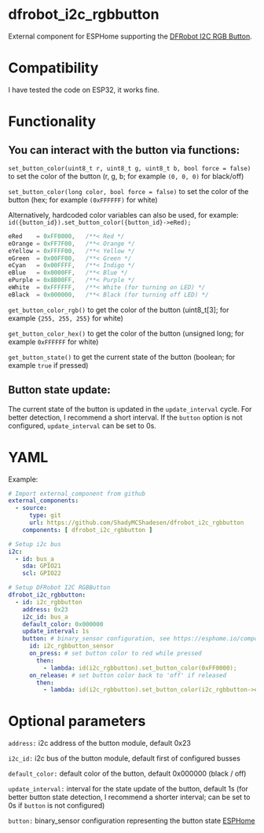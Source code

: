 # dfrobot_i2c_rgbbutton
External component for ESPHome supporting the [DFRobot I2C RGB Button](https://wiki.dfrobot.com/SKU_DFR0991_Gravity_I2C_RGB_LED_Button_Module).

# Compatibility

I have tested the code on ESP32, it works fine.

# Functionality

## You can interact with the button via functions:

`set_button_color(uint8_t r, uint8_t g, uint8_t b, bool force = false)`
to set the color of the button (r, g, b; for example `(0, 0, 0)` for black/off)

`set_button_color(long color, bool force = false)`
to set the color of the button (hex; for example `(0xFFFFFF)` for white)

Alternatively, hardcoded color variables can also be used, for example: `id({button_id}).set_button_color({button_id}->eRed);`
```cpp
eRed    = 0xFF0000,   /**< Red */
eOrange = 0xFF7F00,   /**< Orange */
eYellow = 0xFFFF00,   /**< Yellow */
eGreen  = 0x00FF00,   /**< Green */
eCyan   = 0x00FFFF,   /**< Indigo */
eBlue   = 0x0000FF,   /**< Blue */
ePurple = 0x8B00FF,   /**< Purple */
eWhite  = 0xFFFFFF,   /**< White (for turning on LED) */
eBlack  = 0x000000,   /**< Black (for turning off LED) */
```

`get_button_color_rgb()`
to get the color of the button (uint8_t[3]; for example `{255, 255, 255}` for white)

`get_button_color_hex()`
to get the color of the button (unsigned long; for example `0xFFFFFF` for white)

`get_button_state()`
to get the current state of the button (boolean; for example `true` if pressed)

## Button state update:

The current state of the button is updated in the `update_interval` cycle. For better detection, I recommend a short interval.
If the `button` option is not configured, `update_interval` can be set to 0s.

# YAML

Example:
```yaml
# Import external_component from github
external_components:
  - source:
      type: git
      url: https://github.com/ShadyMCShadesen/dfrobot_i2c_rgbbutton
    components: [ dfrobot_i2c_rgbbutton ]

# Setup i2c bus
i2c:    
  - id: bus_a
    sda: GPIO21
    scl: GPIO22

# Setup DFRobot I2C RGBButton
dfrobot_i2c_rgbbutton:
  - id: i2c_rgbbutton
    address: 0x23
    i2c_id: bus_a
    default_color: 0x000000
    update_interval: 1s
    button: # binary_sensor configuration, see https://esphome.io/components/binary_sensor/index.html
      id: i2c_rgbbutton_sensor
      on_press: # set button color to red while pressed
        then:
          - lambda: id(i2c_rgbbutton).set_button_color(0xFF0000);
      on_release: # set button color back to 'off' if released
        then:
          - lambda: id(i2c_rgbbutton).set_button_color(i2c_rgbbutton->eBlack);
```

# Optional parameters

`address:` i2c address of the button module, default 0x23

`i2c_id:` i2c bus of the button module, default first of configured busses

`default_color:` default color of the button, default 0x000000 (black / off)

`update_interval:` interval for the state update of the button, default 1s (for better button state detection, I recommend a shorter interval; can be set to 0s if `button` is not configured)

`button:` binary_sensor configuration representing the button state [ESPHome](https://esphome.io/components/binary_sensor/index.html)
